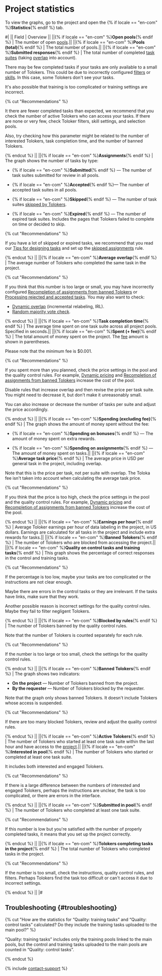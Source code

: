 # Project statistics

To view the graphs, go to the project and open the {% if locale == "en-com" %}**Statistics**{% endif %} tab.

#|
|| Field  | Overview ||
||{% if locale == "en-com" %}**Open pools**{% endif %} | The number of open [pools](../../glossary.md#pool).||
||{% if locale == "en-com" %}**Pools (total)**{% endif %} | The total number of pools.||
||{% if locale == "en-com" %}**Submitted responses**{% endif %} | The total number of completed [task suites](../../glossary.md#task-suite) (taking [overlap](../../glossary.md#overlap) into account).

There may be few completed tasks if your tasks are only available to a small number of Tolokers. This could be due to incorrectly configured [filters](filters.md) or [skills](nav.md). In this case, some Tolokers don't see your tasks.

It's also possible that training is too complicated or training settings are incorrect.

{% cut "Recommendations" %}

It there are fewer completed tasks than expected, we recommend that you check the number of active Tolokers who can access your tasks. If there are none or very few, check Toloker filters, skill settings, and selection pools.

Also, try checking how this parameter might be related to the number of interested Tolokers, task completion time, and the number of banned Tolokers.

{% endcut %}
||
||{% if locale == "en-com" %}**Assignments**{% endif %} | The graph shows the number of tasks by type:

- {% if locale == "en-com" %}**Submitted**{% endif %} — The number of task suites submitted for review in all pools.

- {% if locale == "en-com" %}**Accepted**{% endif %}— The number of accepted task suites in all pools.

- {% if locale == "en-com" %}**Skipped**{% endif %} — The number of task suites [skipped by Tolokers](pool_statistic-pool.md#skipped-tasks).

- {% if locale == "en-com" %}**Expired**{% endif %} — The number of expired task suites. Includes the pages that Tolokers failed to complete on time or decided to skip.

{% cut "Recommendations" %}

If you have a lot of skipped or expired tasks, we recommend that you read our [Tips for designing tasks](faq.md) and set up the [skipped assignments](skipped-assignments.md) rule.

{% endcut %}
||
||{% if locale == "en-com" %}**Average overlap**{% endif %} | The average number of Tolokers who completed the same task in the project.

{% cut "Recommendations" %}

If you think that this number is too large or small, you may have incorrectly configured [Recompletion of assignments from banned Tolokers](restore-task-overlap.md) or [Processing rejected and accepted tasks](reassessment-after-accepting.md). You may also want to check:

- [Dynamic overlap](dynamic-overlap.md) (incremental relabeling, IRL).
- [Random majority vote check](selective-mvote.md).

{% endcut %}
||
||{% if locale == "en-com" %}**Task completion time**{% endif %} | The average time spent on one task suite across all project pools. Specified in seconds.||
||{% if locale == "en-com" %}**Spent (+ fee)**{% endif %} | The total amount of money spent on the project. The [fee](budget.md) amount is shown in parentheses.

Please note that the minimum fee is $0.001.

{% cut "Recommendations" %}

If you spent more than you planned, check the price settings in the pool and the quality control rules. For example, [Dynamic pricing](dynamic-pricing.md#section_ucl_3hl_vlb) and [Recompletion of assignments from banned Tolokers](restore-task-overlap.md) increase the cost of the pool.

Disable rules that increase overlap and then revise the price per task suite. You might need to decrease it, but don't make it unreasonably small.

You can also increase or decrease the number of tasks per suite and adjust the price accordingly.

{% endcut %}
||
||{% if locale == "en-com" %}**Spending (excluding fee)**{% endif %} | The graph shows the amount of money spent without the fee:

- {% if locale == "en-com" %}**Spending on bonuses**{% endif %} — The amount of money spent on extra rewards.

- {% if locale == "en-com" %}**Spending on assignments**{% endif %} — The amount of money spent on tasks.||
||{% if locale == "en-com" %}**Average task price**{% endif %} | The average price in USD per general task in the project, including overlap.

Note that this is the price per task, not per suite with overlap. The Toloka fee isn't taken into account when calculating the average task price.

{% cut "Recommendations" %}

If you think that the price is too high, check the price settings in the pool and the quality control rules. For example, [Dynamic pricing](dynamic-pricing.md#section_ucl_3hl_vlb) and [Recompletion of assignments from banned Tolokers](restore-task-overlap.md) increase the cost of the pool.

{% endcut %}
||
||{% if locale == "en-com" %}**Earnings per hour**{% endif %} | Average Toloker earnings per hour of data labeling in the project, in US dollars. Earnings are calculated for all tasks in the project and include extra rewards for tasks.||
||{% if locale == "en-com" %}**Banned Tolokers**{% endif %} | The number of Tolokers who are blocked from accessing the project.||
||{% if locale == "en-com" %}**Quality on control tasks and training tasks**{% endif %} | This graph shows the percentage of correct responses in the control and training tasks.

{% cut "Recommendations" %}

If the percentage is too low, maybe your tasks are too complicated or the instructions are not clear enough.

Maybe there are errors in the control tasks or they are irrelevant. If the tasks have links, make sure that they work.

Another possible reason is incorrect settings for the quality control rules. Maybe they fail to filter negligent Tolokers.

{% endcut %}
||
||{% if locale == "en-com" %}**Blocked by rules**{% endif %} | The number of Tolokers banned by the quality control rules.

Note that the number of Tolokers is counted separately for each rule.

{% cut "Recommendations" %}

If the number is too large or too small, check the settings for the quality control rules.

{% endcut %}
||
||{% if locale == "en-com" %}**Banned Tolokers**{% endif %} | The graph shows two indicators:

- **On the project** — Number of Tolokers banned from the project.
- **By the requester** — Number of Tolokers blocked by the requester.

Note that the graph only shows banned Tolokers. It doesn't include Tolokers whose access is suspended.

{% cut "Recommendations" %}

If there are too many blocked Tolokers, review and adjust the quality control rules.

{% endcut %}
||
||{% if locale == "en-com" %}**Active Tolokers**{% endif %} | The number of Tolokers who started at least one task suite within the last hour and have access to the [project](../../glossary.md#project).||
||{% if locale == "en-com" %}**Interested in pool**{% endif %} | The number of Tolokers who started or completed at least one task suite.

It includes both interested and engaged Tolokers.

{% cut "Recommendations" %}

If there is a large difference between the numbers of interested and engaged Tolokers, perhaps the instructions are unclear, the task is too complicated, or there are errors in the interface.

{% endcut %}
||
||{% if locale == "en-com" %}**Submitted in pool**{% endif %} | The number of Tolokers who completed at least one task suite.

{% cut "Recommendations" %}

If this number is low but you're satisfied with the number of properly completed tasks, it means that you set up the project correctly.

{% endcut %}
||
||{% if locale == "en-com" %}**Tolokers completing tasks in the project**{% endif %} | The total number of Tolokers who completed tasks in the project.

{% cut "Recommendations" %}

If the number is too small, check the instructions, quality control rules, and filters. Perhaps Tolokers find the task too difficult or can't access it due to incorrect settings.

{% endcut %}
||
|#

## Troubleshooting {#troubleshooting}

{% cut "How are the statistics for “Quality: training tasks” and “Quality: control tasks” calculated? Do they include the training tasks uploaded to the main pool?" %}

“Quality: training tasks” includes only the training pools linked to the main pools, but the control and training tasks uploaded to the main pools are counted in “Quality: control tasks”.

{% endcut %}

{% include [contact-support](../_includes/contact-support.md) %}